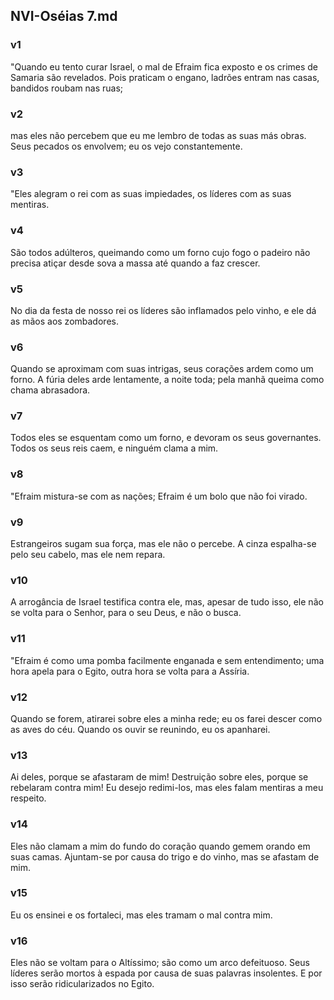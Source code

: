 ## NVI-Oséias 7.md
### v1
 "Quando eu tento curar Israel, o mal de Efraim fica exposto e os crimes de Samaria são revelados. Pois praticam o engano, ladrões entram nas casas, bandidos roubam nas ruas;
### v2
 mas eles não percebem que eu me lembro de todas as suas más obras. Seus pecados os envolvem; eu os vejo constantemente.
### v3
 "Eles alegram o rei com as suas impiedades, os líderes com as suas mentiras.
### v4
 São todos adúlteros, queimando como um forno cujo fogo o padeiro não precisa atiçar desde sova a massa até quando a faz crescer.
### v5
 No dia da festa de nosso rei os líderes são inflamados pelo vinho, e ele dá as mãos aos zombadores.
### v6
 Quando se aproximam com suas intrigas, seus corações ardem como um forno. A fúria deles arde lentamente, a noite toda; pela manhã queima como chama abrasadora.
### v7
 Todos eles se esquentam como um forno, e devoram os seus governantes. Todos os seus reis caem, e ninguém clama a mim.
### v8
 "Efraim mistura-se com as nações; Efraim é um bolo que não foi virado.
### v9
 Estrangeiros sugam sua força, mas ele não o percebe. A cinza espalha-se pelo seu cabelo, mas ele nem repara.
### v10
 A arrogância de Israel testifica contra ele, mas, apesar de tudo isso, ele não se volta para o Senhor, para o seu Deus, e não o busca.
### v11
 "Efraim é como uma pomba facilmente enganada e sem entendimento; uma hora apela para o Egito, outra hora se volta para a Assíria.
### v12
 Quando se forem, atirarei sobre eles a minha rede; eu os farei descer como as aves do céu. Quando os ouvir se reunindo, eu os apanharei.
### v13
 Ai deles, porque se afastaram de mim! Destruição sobre eles, porque se rebelaram contra mim! Eu desejo redimi-los, mas eles falam mentiras a meu respeito.
### v14
 Eles não clamam a mim do fundo do coração quando gemem orando em suas camas. Ajuntam-se por causa do trigo e do vinho, mas se afastam de mim.
### v15
 Eu os ensinei e os fortaleci, mas eles tramam o mal contra mim.
### v16
 Eles não se voltam para o Altíssimo; são como um arco defeituoso. Seus líderes serão mortos à espada por causa de suas palavras insolentes. E por isso serão ridicularizados no Egito.
